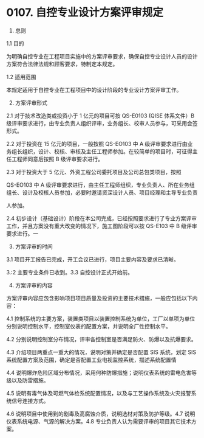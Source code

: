 # 0107. 自控专业设计方案评审规定

1. 总则

1.1 目的

为明确自控专业在工程项目实施中的方案评审要求，确保自控专业设计人员的设计方案符合法律法规和顾客要求，特制定本规定。

1.2 适用范围

本规定适用于自控专业在工程项目中的设计阶段的专业设计方案评审工作。

2. 方案评审形式

2.1 对于技术改造类或投资小于 1 亿元的项目可按 QS-E0103 (QISE 体系文件）B 级评审要求进行，由专业负责人组织评审，业务组长、校审人员参与，可采用会签形式。

2.2 对于投资在 15 亿元的项目，一般按照 QS-EO103 中 A 级评审要求进行由业务组长组织，设计、校核、审核及主任工程师参加。在较简单的项目时，可征得主任工程师同意后按照 B 级评审要求进行。

2.3 对于投资大于 5 亿元、外资工程公司委托项目及公司总包类项目，按照

QS-EO103 中 A 级评审要求进行，由主任工程师组织，专业负责人、所在业务组组长、设计及校核人员参加，必要时邀请资深设计人员、项目经理和主导专业负责

人参加。

2.4 初步设计（基础设计）阶段在本公司完成，已经按照要求进行了专业方案评审工作，并且方案没有重大改变的情况下，施工图阶段可以按 QS-E103 中 B 级评审要求进行。一

3. 方案评审的时间

3.1 项目开工报告已完成，开工会议已进行，项目主要内容及要求已清晰。

3.:2 主要专业条件已收到。3.3 自控设计正式开始前。

4. 方案评审的内容

方案评审内容应包含影响项目项目质量及投资的主要技术措施，一般应包括以下内容：

4.1 控制系统的主要方案，装置类项目以装置控制系统为单位，工厂以单项为单位分别说明控制水平，控制室仪表的配置方案，并说明全厂性控制水平。

4.2 分别说明控制室分布情况，评审各控制室是否满足防火、防爆以及抗爆要求。

4.3 介绍项目两重点一重大的情况，说明对策并确定是否配置 SIS 系统，划定 SIS 系统配置方案及范围，确定是否配置工业电视监控系统，描述系统配置情

4.4 说明爆炸危险区域分布情况，采用何种防爆措施；说明仪表系统的雷电危害等级以及防雷措施。

4.5 说明有毒气体及可燃气体检系统配置情况，以及与工艺操作系统及火灾报警系统信号连接方式。

4.6 说明项目中使用到的剧毒及高腐蚀介质，说明选材对策及防护等级。4.7 说明仪表系统电源、气源的解决方案。4.8 专业负责人认为需要评审的项目其它技术方案。
